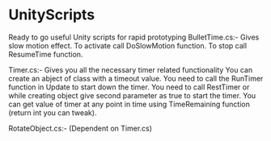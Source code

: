 # UnityScripts
Ready to go useful Unity scripts for rapid prototyping
BulletTime.cs:-
Gives slow motion effect.
To activate call DoSlowMotion function.
To stop call ResumeTime function.

Timer.cs:-
Gives you all the necessary timer related functionality
You can create an abject of class with a timeout value.
You need to call the RunTimer function in Update to start down the timer.
You need to call RestTimer or while creating object give second parameter as true to start the timer.
You can get value of timer at any point in time using TimeRemaining function (return int you can tweak).

RotateObject.cs:-  (Dependent on Timer.cs)
